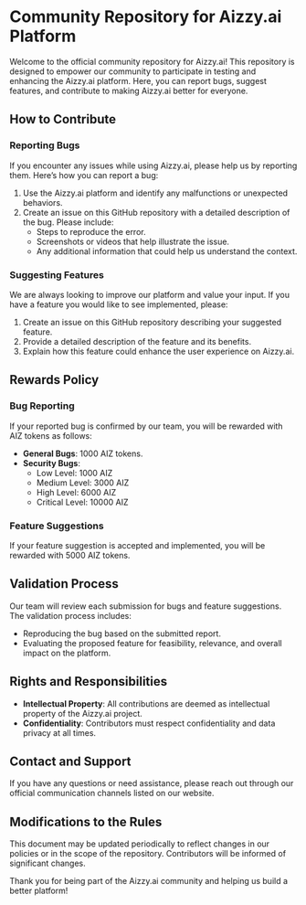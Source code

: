 # Community Repository for Aizzy.ai Platform

Welcome to the official community repository for Aizzy.ai! This repository is designed to empower our community to participate in testing and enhancing the Aizzy.ai platform. Here, you can report bugs, suggest features, and contribute to making Aizzy.ai better for everyone.

## How to Contribute

### Reporting Bugs
If you encounter any issues while using Aizzy.ai, please help us by reporting them. Here’s how you can report a bug:
1. Use the Aizzy.ai platform and identify any malfunctions or unexpected behaviors.
2. Create an issue on this GitHub repository with a detailed description of the bug. Please include:
   - Steps to reproduce the error.
   - Screenshots or videos that help illustrate the issue.
   - Any additional information that could help us understand the context.

### Suggesting Features
We are always looking to improve our platform and value your input. If you have a feature you would like to see implemented, please:
1. Create an issue on this GitHub repository describing your suggested feature.
2. Provide a detailed description of the feature and its benefits.
3. Explain how this feature could enhance the user experience on Aizzy.ai.

## Rewards Policy

### Bug Reporting
If your reported bug is confirmed by our team, you will be rewarded with AIZ tokens as follows:
- **General Bugs**: 1000 AIZ tokens.
- **Security Bugs**:
  - Low Level: 1000 AIZ
  - Medium Level: 3000 AIZ
  - High Level: 6000 AIZ
  - Critical Level: 10000 AIZ

### Feature Suggestions
If your feature suggestion is accepted and implemented, you will be rewarded with 5000 AIZ tokens.

## Validation Process
Our team will review each submission for bugs and feature suggestions. The validation process includes:
- Reproducing the bug based on the submitted report.
- Evaluating the proposed feature for feasibility, relevance, and overall impact on the platform.

## Rights and Responsibilities
- **Intellectual Property**: All contributions are deemed as intellectual property of the Aizzy.ai project.
- **Confidentiality**: Contributors must respect confidentiality and data privacy at all times.

## Contact and Support
If you have any questions or need assistance, please reach out through our official communication channels listed on our website.

## Modifications to the Rules
This document may be updated periodically to reflect changes in our policies or in the scope of the repository. Contributors will be informed of significant changes.

Thank you for being part of the Aizzy.ai community and helping us build a better platform!
